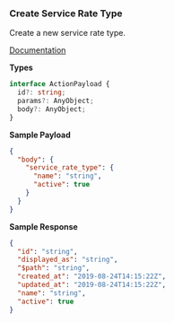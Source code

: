 ### Create Service Rate Type

Create a new service rate type.

[Documentation](https://developer.sage.com/accounting/reference/products-services/#tag/Service-Rate-Types/operation/postServiceRateTypes)

**Types**
```ts
interface ActionPayload {
  id?: string;
  params?: AnyObject;
  body?: AnyObject;
}
```

**Sample Payload**
```json
{
  "body": {
    "service_rate_type": {
      "name": "string",
      "active": true
    }
  }
}
```

**Sample Response**
```json
{
  "id": "string",
  "displayed_as": "string",
  "$path": "string",
  "created_at": "2019-08-24T14:15:22Z",
  "updated_at": "2019-08-24T14:15:22Z",
  "name": "string",
  "active": true
}
```
